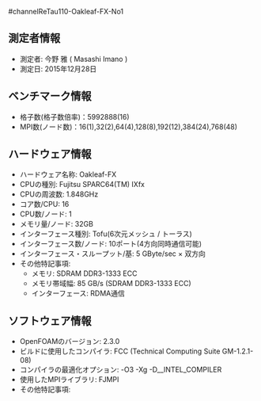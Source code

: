 #channelReTau110-Oakleaf-FX-No1

## 測定者情報

* 測定者: 今野 雅 ( Masashi Imano )
* 測定日: 2015年12月28日

## ベンチマーク情報

* 格子数(格子数倍率)：5992888(16)
* MPI数(ノード数)：16(1),32(2),64(4),128(8),192(12),384(24),768(48)

## ハードウェア情報

* ハードウェア名称: Oakleaf-FX
* CPUの種別: Fujitsu SPARC64(TM) IXfx
* CPUの周波数: 1.848GHz
* コア数/CPU: 16
* CPU数/ノード: 1
* メモリ量/ノード: 32GB
* インターフェース種別: Tofu(6次元メッシュ / トーラス)
* インターフェース数/ノード: 10ポート(4方向同時通信可能)
* インターフェース・スループット/基: 5 GByte/sec × 双方向
* その他特記事項:
    * メモリ: SDRAM DDR3-1333 ECC
    * メモリ帯域幅: 85 GB/s (SDRAM DDR3-1333 ECC)
    * インターフェース: RDMA通信

## ソフトウェア情報

* OpenFOAMのバージョン: 2.3.0
* ビルドに使用したコンパイラ: FCC (Technical Computing Suite GM-1.2.1-08)
* コンパイラの最適化オプション: -O3 -Xg -D__INTEL_COMPILER
* 使用したMPIライブラリ: FJMPI
* その他特記事項:
